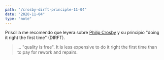 ```yaml
---
path: "/crosby-dirft-principle-11-04"
date: "2020-11-04"
type: "note"
---
```


Priscilla me recomendo que leyera sobre [Philip Crosby](https://en.wikipedia.org/wiki/Philip_B._Crosby) y su principio "doing it right the first time" (DIRFT).

> ... "quality is free". It is less expensive to do it right the first time than to pay for rework and repairs.